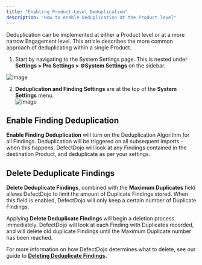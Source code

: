 ```yaml
---
title: "Enabling Product-Level Deduplication"
description: "How to enable Deduplication at the Product level"
---
```


Deduplication can be implemented at either a Product level or at a more narrow Engagement level. This article describes the more common approach of deduplicating within a single Product.

1. Start by navigating to the System Settings page. This is nested under **Settings \> Pro Settings \> ⚙️System Settings** on the sidebar.

![image](images/Enabling_Product-Level_Deduplication.png)

2. **Deduplication and Finding Settings** are at the top of the **System Settings** menu.  
​
![image](images/Enabling_Product-Level_Deduplication_2.png)

## Enable Finding Deduplication

**Enable Finding Deduplication** will turn on the Deduplication Algorithm for all Findings. Deduplication will be triggered on all subsequent imports \- when this happens, DefectDojo will look at any Findings contained in the destination Product, and deduplicate as per your settings. 

## Delete Deduplicate Findings

**Delete Deduplicate Findings**, combined with the **Maximum Duplicates** field allows DefectDojo to limit the amount of Duplicate Findings stored. When this field is enabled, DefectDojo will only keep a certain number of Duplicate Findings.

Applying **Delete Deduplicate Findings** will begin a deletion process immediately. DefectDojo will look at each Finding with Duplicates recorded, and will delete old duplicate Findings until the Maximum Duplicate number has been reached.

For more information on how DefectDojo determines what to delete, see our guide to **[Deleting Deduplicate Findings](https://docs.defectdojo.com/en/working_with_findings/finding_deduplication/delete-deduplicate-findings/).**
